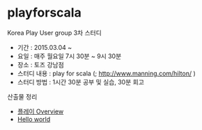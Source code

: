 # playforscala

Korea Play User group 3차 스터디

* 기간 : 2015.03.04 ~
* 요일 : 매주 월요일 7시 30분 ~ 9시 30분
* 장소 : 토즈 강남점
* 스터디 내용 : play for scala (; http://www.manning.com/hilton/ )
* 스터디 방법 : 1시간 30분 공부 및 실습, 30분 회고

산출물 정리
 * [플레이 Overview](https://github.com/kpug/playforscala/wiki/Hello,-Play!#overview)
 * [Hello world](https://github.com/kpug/playforscala/wiki/Hello,-Play!#hello-world)
